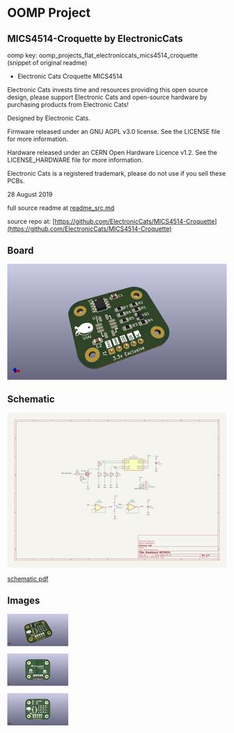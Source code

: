 # OOMP Project  
## MICS4514-Croquette  by ElectronicCats  
  
oomp key: oomp_projects_flat_electroniccats_mics4514_croquette  
(snippet of original readme)  
  
- Electronic Cats Croquette MICS4514  
  
Electronic Cats invests time and resources providing this open source design, please support Electronic Cats and open-source hardware by purchasing products from Electronic Cats!  
  
Designed by Electronic Cats.  
  
Firmware released under an GNU AGPL v3.0 license. See the LICENSE file for more information.  
  
Hardware released under an CERN Open Hardware Licence v1.2. See the LICENSE_HARDWARE file for more information.  
  
Electronic Cats is a registered trademark, please do not use if you sell these PCBs.  
  
28 August 2019  
  
  full source readme at [readme_src.md](readme_src.md)  
  
source repo at: [https://github.com/ElectronicCats/MICS4514-Croquette](https://github.com/ElectronicCats/MICS4514-Croquette)  
## Board  
  
[![working_3d.png](working_3d_600.png)](working_3d.png)  
## Schematic  
  
[![working_schematic.png](working_schematic_600.png)](working_schematic.png)  
  
[schematic pdf](working_schematic.pdf)  
## Images  
  
[![working_3d.png](working_3d_140.png)](working_3d.png)  
  
[![working_3d_back.png](working_3d_back_140.png)](working_3d_back.png)  
  
[![working_3d_front.png](working_3d_front_140.png)](working_3d_front.png)  
